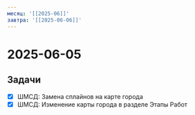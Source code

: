 ```yaml
---
месяц: '[[2025-06]]'
завтра: '[[2025-06-06]]'
---
```


# 2025-06-05

## Задачи

 - [x] ШМСД: Замена сплайнов на карте города
 - [x] ШМСД: Изменение карты города в разделе Этапы Работ
